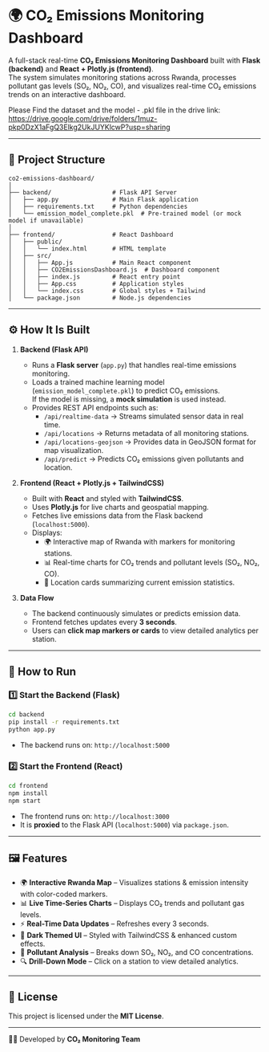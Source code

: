 # 🌍 CO₂ Emissions Monitoring Dashboard

A full-stack real-time **CO₂ Emissions Monitoring Dashboard** built with **Flask (backend)** and **React + Plotly.js (frontend)**.  
The system simulates monitoring stations across Rwanda, processes pollutant gas levels (SO₂, NO₂, CO), and visualizes real-time CO₂ emissions trends on an interactive dashboard.

Please Find the dataset and the model - .pkl file in the drive link: https://drive.google.com/drive/folders/1muz-pkp0DzX1aFgQ3Elkg2UkJUYKlcwP?usp=sharing

---

## 📌 Project Structure

```
co2-emissions-dashboard/
│
├── backend/                 # Flask API Server
│   ├── app.py               # Main Flask application
│   ├── requirements.txt     # Python dependencies  
│   └── emission_model_complete.pkl  # Pre-trained model (or mock model if unavailable)
│
├── frontend/                # React Dashboard  
│   ├── public/
│   │   └── index.html       # HTML template
│   ├── src/
│   │   ├── App.js           # Main React component
│   │   ├── CO2EmissionsDashboard.js  # Dashboard component
│   │   ├── index.js         # React entry point
│   │   ├── App.css          # Application styles
│   │   └── index.css        # Global styles + Tailwind
│   └── package.json         # Node.js dependencies
```

---

## ⚙️ How It Is Built

1. **Backend (Flask API)**
   - Runs a **Flask server** (`app.py`) that handles real-time emissions monitoring.
   - Loads a trained machine learning model (`emission_model_complete.pkl`) to predict CO₂ emissions.  
     If the model is missing, a **mock simulation** is used instead.
   - Provides REST API endpoints such as:
     - `/api/realtime-data` → Streams simulated sensor data in real time.
     - `/api/locations` → Returns metadata of all monitoring stations.
     - `/api/locations-geojson` → Provides data in GeoJSON format for map visualization.
     - `/api/predict` → Predicts CO₂ emissions given pollutants and location.

2. **Frontend (React + Plotly.js + TailwindCSS)**
   - Built with **React** and styled with **TailwindCSS**.
   - Uses **Plotly.js** for live charts and geospatial mapping.
   - Fetches live emissions data from the Flask backend (`localhost:5000`).
   - Displays:
     - 🌍 Interactive map of Rwanda with markers for monitoring stations.
     - 📊 Real-time charts for CO₂ trends and pollutant levels (SO₂, NO₂, CO).
     - 📡 Location cards summarizing current emission statistics.

3. **Data Flow**
   - The backend continuously simulates or predicts emission data.
   - Frontend fetches updates every **3 seconds**.
   - Users can **click map markers or cards** to view detailed analytics per station.

---

## 🚀 How to Run

### 1️⃣ Start the Backend (Flask)
```bash
cd backend
pip install -r requirements.txt
python app.py
```
- The backend runs on: `http://localhost:5000`

### 2️⃣ Start the Frontend (React)
```bash
cd frontend
npm install
npm start
```
- The frontend runs on: `http://localhost:3000`  
- It is **proxied** to the Flask API (`localhost:5000`) via `package.json`.

---

## 🖼️ Features

- 🌍 **Interactive Rwanda Map** – Visualizes stations & emission intensity with color-coded markers.  
- 📊 **Live Time-Series Charts** – Displays CO₂ trends and pollutant gas levels.  
- ⚡ **Real-Time Data Updates** – Refreshes every 3 seconds.  
- 🎨 **Dark Themed UI** – Styled with TailwindCSS & enhanced custom effects.  
- 🧪 **Pollutant Analysis** – Breaks down SO₂, NO₂, and CO concentrations.  
- 🔍 **Drill-Down Mode** – Click on a station to view detailed analytics.  

---

## 📜 License
This project is licensed under the **MIT License**.

---

👨‍💻 Developed by **CO₂ Monitoring Team**
